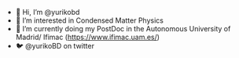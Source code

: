- 👋 Hi, I’m @yurikobd
- 👀 I’m interested in Condensed Matter Physics
- 🌱 I’m currently doing my PostDoc in the Autonomous University of Madrid/ Ifimac (https://www.ifimac.uam.es/)
- 🐦 @yurikoBD on twitter 

<!---
yurikobd/yurikobd is a ✨ special ✨ repository because its `README.md` (this file) appears on your GitHub profile.
You can click the Preview link to take a look at your changes.
--->
